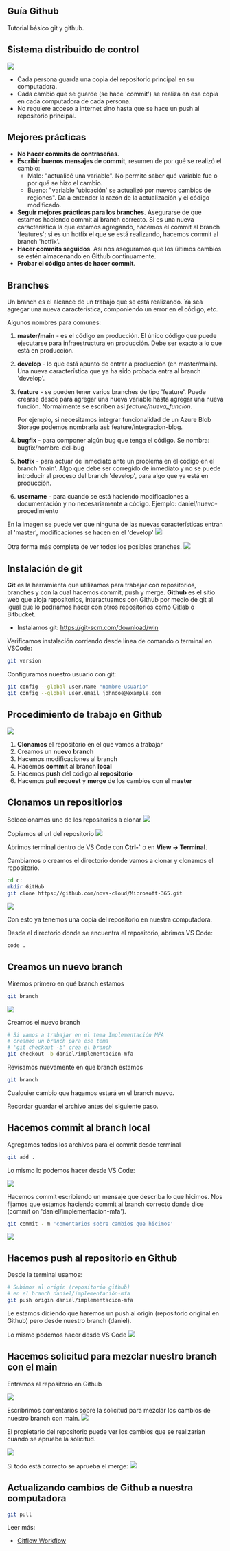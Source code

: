 ## Guía Github 
Tutorial básico git y github.

## Sistema distribuido de control
![](images/distributed-version-control.png)

- Cada persona guarda una copia del repositorio principal en su computadora.
- Cada cambio que se guarde (se hace 'commit') se realiza en esa copia en cada computadora de cada persona. 
- No requiere acceso a internet sino hasta que se hace un push al repositorio principal.

## Mejores prácticas
- **No hacer commits de contraseñas**.
- **Escribir buenos mensajes de commit**, resumen de por qué se realizó el cambio:
  - Malo: "actualicé una variable". No permite saber qué variable fue o por qué se hizo el cambio.
  - Bueno: "variable 'ubicación' se actualizó por nuevos cambios de regiones". Da a entender la razón de la actualización y el código modificado.
- **Seguir mejores prácticas para los branches**. Asegurarse de que estamos haciendo commit al branch correcto. Si es una nueva característica la que estamos agregando, hacemos el commit al branch 'features'; si es un hotfix el que se está realizando, hacemos commit al branch 'hotfix'.
- **Hacer commits seguidos**. Así nos aseguramos que los últimos cambios se estén almacenando en Github continuamente.
- **Probar el código antes de hacer commit**.

## Branches
Un branch es el alcance de un trabajo que se está realizando. Ya sea agregar una nueva característica, componiendo un error en el código, etc.

Algunos nombres para comunes:
1. **master/main** - es el código en producción. El único código que puede ejecutarse para infraestructura en producción. Debe ser exacto a lo que está en producción.
2. **develop** - lo que está apunto de entrar a producción (en master/main). Una nueva característica que ya ha sido probada entra al branch 'develop'.
3. **feature** - se pueden tener varios branches de tipo 'feature'. Puede crearse desde para agregar una nueva variable hasta agregar una nueva función. Normalmente se escriben así *feature/nueva_funcion*. 
   
   Por ejemplo, si necesitamos integrar funcionalidad de un Azure Blob Storage podemos nombrarla así: feature/integracion-blog.
4. **bugfix** - para componer algún bug que tenga el código. Se nombra: bugfix/nombre-del-bug
5. **hotfix** - para actuar de inmediato ante un problema en el código en el branch 'main'. Algo que debe ser corregido de inmediato y no se puede introducir al proceso del branch 'develop', para algo que ya está en producción.
6. **username** - para cuando se está haciendo modificaciones a documentación y no necesariamente a código. Ejemplo: daniel/nuevo-procedimiento

En la imagen se puede ver que ninguna de las nuevas características entran al 'master', modificaciones se hacen en el 'develop'
![](images/github-branches.png)

Otra forma más completa de ver todos los posibles branches.
![](images/github-branches-with-hotfix.png)


## Instalación de git
**Git** es la herramienta que utilizamos para trabajar con repositorios, branches y con la cual hacemos commit, push y merge. **Github** es el sitio web que aloja repositorios, interactuamos con Github por medio de git al igual que lo podríamos hacer con otros repositorios como Gitlab o Bitbucket.

- Instalamos git: https://git-scm.com/download/win

Verificamos instalación corriendo desde línea de comando o terminal en VSCode:
```bash
git version
```
Configuramos nuestro usuario con git:
```bash
git config --global user.name "nombre-usuario"
git config --global user.email johndoe@example.com
```

## Procedimiento de trabajo  en Github

![](images/github-exercise.png)

1. **Clonamos** el repositorio en el que vamos a trabajar
2. Creamos un **nuevo branch**
3. Hacemos modificaciones al branch
4. Hacemos **commit** al branch **local**
5. Hacemos **push** del código al **repositorio**
6. Hacemos **pull request** y **merge** de los cambios con el **master**

## Clonamos un repositiorios
Seleccionamos uno de los repositorios a clonar
![](images/github-repositories.png)

Copiamos el url del repositorio
![](images/git-clone.png)

Abrimos terminal dentro de VS Code con **Ctrl-`** o en **View -> Terminal**. 

Cambiamos o creamos el directorio donde vamos a clonar y clonamos el repositorio.
```bash
cd c:
mkdir GitHub
git clone https://github.com/nova-cloud/Microsoft-365.git
```
![](images/git-clone-repo.png)

Con esto ya tenemos una copia del repositorio en nuestra computadora.

Desde el directorio donde se encuentra el repositorio, abrimos VS Code:

```bash
code .
```

## Creamos un nuevo branch
Miremos primero en qué branch estamos
```bash
git branch
```
![](images/git-branch.png)

Creamos el nuevo branch 
```bash
# Si vamos a trabajar en el tema Implementación MFA
# creamos un branch para ese tema
# 'git checkout -b' crea el branch
git checkout -b daniel/implementacion-mfa
```
Revisamos nuevamente en que branch estamos
```bash
git branch
```
Cualquier cambio que hagamos estará en el branch nuevo. 

Recordar guardar el archivo antes del siguiente paso.

## Hacemos commit al branch local

Agregamos todos los archivos para el commit desde terminal
```bash
git add .
```
Lo mismo lo podemos hacer desde VS Code:

![](images/git-commit-vscode.png)

Hacemos commit escribiendo un mensaje que describa lo que hicimos. Nos fijamos que estamos haciendo commit al branch correcto donde dice (commit on 'daniel/implementacion-mfa').
```bash
git commit - m 'comentarios sobre cambios que hicimos'
```
![](images/git-commit-message.png)

## Hacemos push al repositorio en Github
Desde la terminal usamos:
```bash
# Subimos al origin (repositorio github) 
# en el branch daniel/implementación-mfa
git push origin daniel/implementacion-mfa
```
Le estamos diciendo que haremos un push al origin (repositorio original en Github) pero desde nuestro branch (daniel).

Lo mismo podemos hacer desde VS Code
![](images/github-push.png)

## Hacemos solicitud para mezclar nuestro branch con el main
Entramos al repositorio en Github

![](images/github-pull-request.png)


Escribrimos comentarios sobre la solicitud para mezclar los cambios de nuestro branch con main.
![](images/github-pull-request-comment.png)

El propietario del repositorio puede ver los cambios que se realizarían cuando se apruebe la solicitud.

![](images/github-review-changes.png)

Si todo está correcto se aprueba el merge:
![](images/github-merge.png)


## Actualizando cambios de Github a nuestra computadora
```bash
git pull
```

Leer más:
- [Gitflow Workflow](https://www.atlassian.com/git/tutorials/comparing-workflows/gitflow-workflow#:~:text=Git-flow%20is%20a%20wrapper%20around%20Git.%20The%20git,your%20repository%20other%20than%20creating%20branches%20for%20you)
